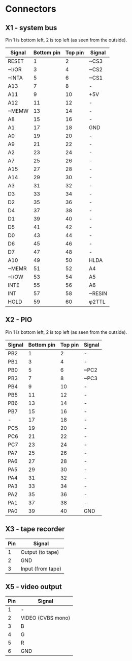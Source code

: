 # Connectors

## X1 - system bus

Pin 1 is bottom left, 2 is top left (as seen from the outside). 

| Signal | Bottom pin | Top pin | Signal |
| ------ | ---------- | ------- | ------ |
| RESET  | 1          | 2       | ~CS3   |
| ~I/OR  | 3          | 4       | ~CS2   |
| ~INTA  | 5          | 6       | ~CS1   |
| A13    | 7          | 8       | -      |
| A11    | 9          | 10      | +5V    |
| A12    | 11         | 12      | -      |
| ~MEMW  | 13         | 14      | -      |
| A8     | 15         | 16      | -      |
| A1     | 17         | 18      | GND    |
| A0     | 19         | 20      | -      |
| A9     | 21         | 22      | -      |
| A2     | 23         | 24      | -      |
| A7     | 25         | 26      | -      |
| A15    | 27         | 28      | -      |
| A14    | 29         | 30      | -      |
| A3     | 31         | 32      | -      |
| D3     | 33         | 34      | -      |
| D2     | 35         | 36      | -      |
| D4     | 37         | 38      | -      |
| D1     | 39         | 40      | -      |
| D5     | 41         | 42      | -      |
| D0     | 43         | 44      | -      |
| D6     | 45         | 46      | -      |
| D7     | 47         | 48      | -      |
| A10    | 49         | 50      | HLDA   |
| ~MEMR  | 51         | 52      | A4     |
| ~I/OW  | 53         | 54      | A5     |
| INTE   | 55         | 56      | A6     |
| INT    | 57         | 58      | ~RESIN |
| HOLD   | 59         | 60      | φ2TTL  |

## X2 - PIO

Pin 1 is bottom left, 2 is top left (as seen from the outside).

| Signal | Bottom pin | Top pin | Signal |
| ------ | ---------- | ------- | ------ |
| PB2    | 1          | 2       | -      |
| PB1    | 3          | 4       | -      |
| PB0    | 5          | 6       | ~PC2   |
| PB3    | 7          | 8       | ~PC3   |
| PB4    | 9          | 10      | -      |
| PB5    | 11         | 12      | -      |
| PB6    | 13         | 14      | -      |
| PB7    | 15         | 16      | -      |
| -      | 17         | 18      | -      |
| PC5    | 19         | 20      | -      |
| PC6    | 21         | 22      | -      |
| PC7    | 23         | 24      | -      |
| PA7    | 25         | 26      | -      |
| PA6    | 27         | 28      | -      |
| PA5    | 29         | 30      | -      |
| PA4    | 31         | 32      | -      |
| PA3    | 33         | 34      | -      |
| PA2    | 35         | 36      | -      |
| PA1    | 37         | 38      | -      |
| PA0    | 39         | 40      | GND    |

## X3 - tape recorder

| Pin  | Signal            |
| ---- | ----------------- |
| 1    | Output (to tape)  |
| 2    | GND               |
| 3    | Input (from tape) |

## X5 - video output

| Pin  | Signal            |
| ---- | ----------------- |
| 1    | -                 |
| 2    | VIDEO (CVBS mono) |
| 3    | B                 |
| 4    | G                 |
| 5    | R                 |
| 6    | GND               |

